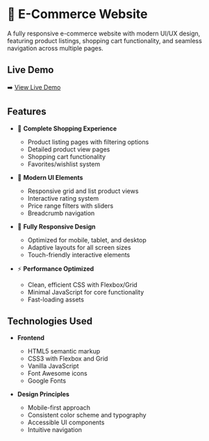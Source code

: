 # 🛒 E-Commerce Website

A fully responsive e-commerce website with modern UI/UX design, featuring product listings, shopping cart functionality, and seamless navigation across multiple pages.

## Live Demo

➡️ [View Live Demo](https://e-commerce-website1-seven.vercel.app/)  

## Features

- 🛒 **Complete Shopping Experience**
  - Product listing pages with filtering options
  - Detailed product view pages
  - Shopping cart functionality
  - Favorites/wishlist system

- 🌟 **Modern UI Elements**
  - Responsive grid and list product views
  - Interactive rating system
  - Price range filters with sliders
  - Breadcrumb navigation

- 📱 **Fully Responsive Design**
  - Optimized for mobile, tablet, and desktop
  - Adaptive layouts for all screen sizes
  - Touch-friendly interactive elements

- ⚡ **Performance Optimized**
  - Clean, efficient CSS with Flexbox/Grid
  - Minimal JavaScript for core functionality
  - Fast-loading assets

## Technologies Used

- **Frontend**
  - HTML5 semantic markup
  - CSS3 with Flexbox and Grid
  - Vanilla JavaScript
  - Font Awesome icons
  - Google Fonts

- **Design Principles**
  - Mobile-first approach
  - Consistent color scheme and typography
  - Accessible UI components
  - Intuitive navigation
